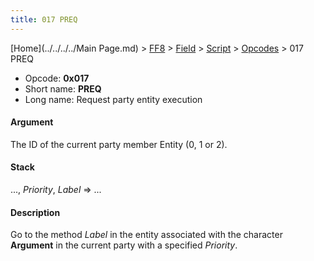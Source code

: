 ```yaml
---
title: 017 PREQ
---
```


[Home](../../../../Main Page.md) > [FF8](../../../../FF8.md) > [Field](../../../Field.md) > [Script](../../Script.md) > [Opcodes](../Opcodes.md) > 017 PREQ

-   Opcode: **0x017**
-   Short name: **PREQ**
-   Long name: Request party entity execution

#### Argument

The ID of the current party member Entity (0, 1 or 2).

#### Stack

..., *Priority*, *Label* =&gt; ...

#### Description

Go to the method *Label* in the entity associated with the character **Argument** in the current party with a specified *Priority*.
